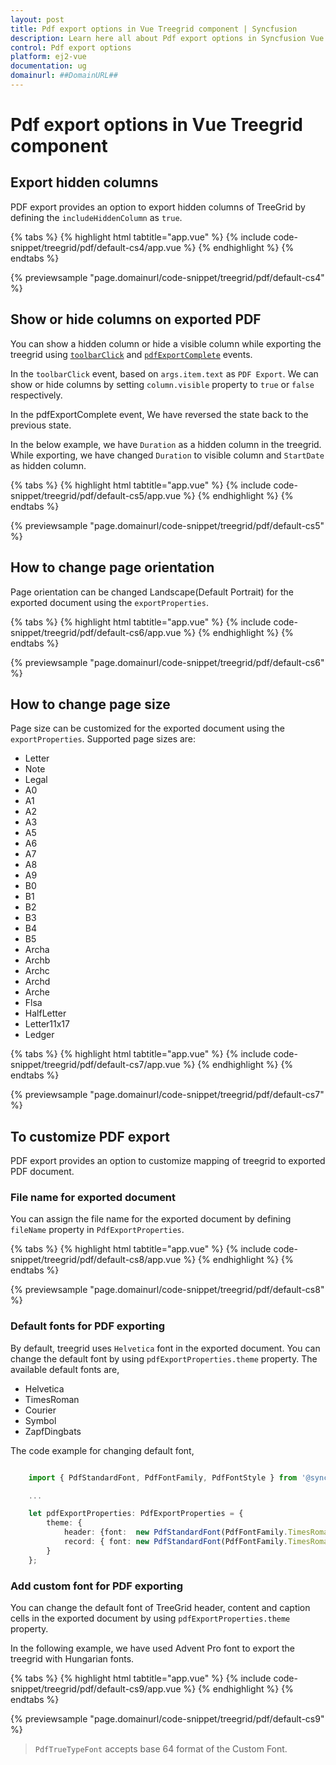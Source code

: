 ```yaml
---
layout: post
title: Pdf export options in Vue Treegrid component | Syncfusion
description: Learn here all about Pdf export options in Syncfusion Vue Treegrid component of Syncfusion Essential JS 2 and more.
control: Pdf export options 
platform: ej2-vue
documentation: ug
domainurl: ##DomainURL##
---
```


# Pdf export options in Vue Treegrid component

## Export hidden columns

PDF export provides an option to export hidden columns of TreeGrid by defining the `includeHiddenColumn` as `true`.

{% tabs %}
{% highlight html tabtitle="app.vue" %}
{% include code-snippet/treegrid/pdf/default-cs4/app.vue %}
{% endhighlight %}
{% endtabs %}
        
{% previewsample "page.domainurl/code-snippet/treegrid/pdf/default-cs4" %}

## Show or hide columns on exported PDF

You can show a hidden column or hide a visible column while exporting the treegrid using [`toolbarClick`](https://ej2.syncfusion.com/vue/documentation/api/treegrid#toolbarclick) and [`pdfExportComplete`](https://ej2.syncfusion.com/vue/documentation/api/treegrid#pdfExportComplete) events.

In the `toolbarClick` event, based on `args.item.text` as `PDF Export`. We can show or hide columns by setting `column.visible` property to `true` or `false` respectively.

In the pdfExportComplete event, We have reversed the state back to the previous state.

In the below example, we have `Duration` as a hidden column in the treegrid. While exporting, we have changed `Duration` to visible column and `StartDate` as hidden column.

{% tabs %}
{% highlight html tabtitle="app.vue" %}
{% include code-snippet/treegrid/pdf/default-cs5/app.vue %}
{% endhighlight %}
{% endtabs %}
        
{% previewsample "page.domainurl/code-snippet/treegrid/pdf/default-cs5" %}

## How to change page orientation

Page orientation can be changed Landscape(Default Portrait) for the exported document using the `exportProperties`.

{% tabs %}
{% highlight html tabtitle="app.vue" %}
{% include code-snippet/treegrid/pdf/default-cs6/app.vue %}
{% endhighlight %}
{% endtabs %}
        
{% previewsample "page.domainurl/code-snippet/treegrid/pdf/default-cs6" %}

## How to change page size

Page size can be customized for the exported document using the `exportProperties`.
Supported page sizes are:

* Letter
* Note
* Legal
* A0
* A1
* A2
* A3
* A5
* A6
* A7
* A8
* A9
* B0
* B1
* B2
* B3
* B4
* B5
* Archa
* Archb
* Archc
* Archd
* Arche
* Flsa
* HalfLetter
* Letter11x17
* Ledger

{% tabs %}
{% highlight html tabtitle="app.vue" %}
{% include code-snippet/treegrid/pdf/default-cs7/app.vue %}
{% endhighlight %}
{% endtabs %}
        
{% previewsample "page.domainurl/code-snippet/treegrid/pdf/default-cs7" %}

## To customize PDF export

PDF export provides an option to customize mapping of treegrid to exported PDF document.

### File name for exported document

You can assign the file name for the exported document by defining `fileName` property in `PdfExportProperties`.

{% tabs %}
{% highlight html tabtitle="app.vue" %}
{% include code-snippet/treegrid/pdf/default-cs8/app.vue %}
{% endhighlight %}
{% endtabs %}
        
{% previewsample "page.domainurl/code-snippet/treegrid/pdf/default-cs8" %}

### Default fonts for PDF exporting

By default, treegrid uses `Helvetica` font in the exported document. You can change the default font by using `pdfExportProperties.theme` property. The available default fonts are,

* Helvetica
* TimesRoman
* Courier
* Symbol
* ZapfDingbats

The code example for changing default font,

```ts

    import { PdfStandardFont, PdfFontFamily, PdfFontStyle } from '@syncfusion/ej2-pdf-export';

    ...

    let pdfExportProperties: PdfExportProperties = {
        theme: {
            header: {font:  new PdfStandardFont(PdfFontFamily.TimesRoman, 11, PdfFontStyle.Bold),
            record: { font: new PdfStandardFont(PdfFontFamily.TimesRoman, 10) }
        }
    };

```

### Add custom font for PDF exporting

You can change the default font of TreeGrid header, content and caption cells in the exported document by using `pdfExportProperties.theme` property.

In the following example, we have used Advent Pro font to export the treegrid with Hungarian fonts.

{% tabs %}
{% highlight html tabtitle="app.vue" %}
{% include code-snippet/treegrid/pdf/default-cs9/app.vue %}
{% endhighlight %}
{% endtabs %}
        
{% previewsample "page.domainurl/code-snippet/treegrid/pdf/default-cs9" %}

> `PdfTrueTypeFont` accepts base 64 format of the Custom Font.